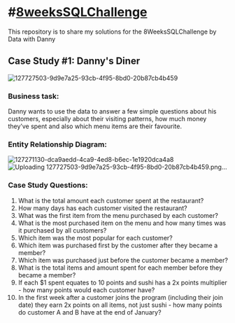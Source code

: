# #[8weeksSQLChallenge ](https://8weeksqlchallenge.com/case-study-1/)
This repository is to share my solutions for the 8WeeksSQLChallenge by Data with Danny
## Case Study #1: Danny's Diner
![127727503-9d9e7a25-93cb-4f95-8bd0-20b87cb4b459](https://user-images.githubusercontent.com/69406497/174496327-a99503aa-3571-4f90-a3a8-e446dc351254.png)

### Business task:
Danny wants to use the data to answer a few simple questions about his customers, especially about their visiting patterns, how much money they’ve spent and also which menu items are their favourite.


### Entity Relationship Diagram:

![127271130-dca9aedd-4ca9-4ed8-b6ec-1e1920dca4a8](https://user-images.githubusercontent.com/69406497/174496282-e35aa86e-e1e8-41ff-8766-afe21bd63c18.png)![Uploading 127727503-9d9e7a25-93cb-4f95-8bd0-20b87cb4b459.png…]()


### Case Study Questions:
1. What is the total amount each customer spent at the restaurant?
2. How many days has each customer visited the restaurant?
3. What was the first item from the menu purchased by each customer?
4. What is the most purchased item on the menu and how many times was it purchased by all customers?
5. Which item was the most popular for each customer?
6. Which item was purchased first by the customer after they became a member?
7. Which item was purchased just before the customer became a member?
8. What is the total items and amount spent for each member before they became a member?
9. If each $1 spent equates to 10 points and sushi has a 2x points multiplier - how many points would each customer have?
10. In the first week after a customer joins the program (including their join date) they earn 2x points on all items, not just sushi - how many points do customer A and B have at the end of January?
